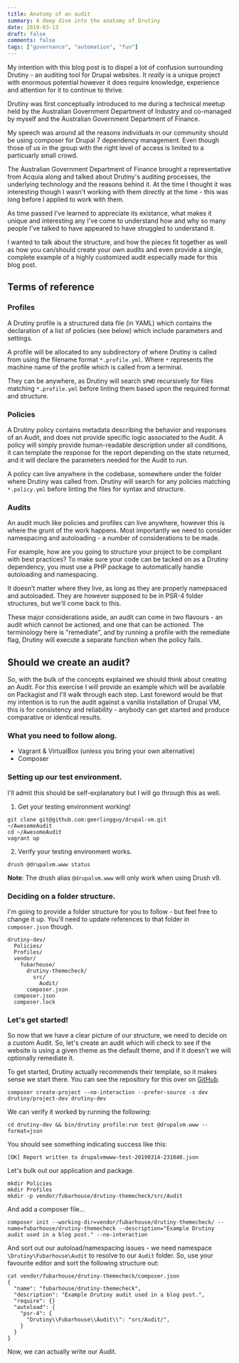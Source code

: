 ```yaml
---
title: Anatomy of an audit
summary: A deep dive into the anatomy of Drutiny
date: 2019-03-13
draft: false
comments: false
tags: ["governance", "automation", "fun"]
---
```


My intention with this blog post is to dispel a lot of confusion surrounding Drutiny - an auditing tool for Drupal websites. It _really_ is a unique project with enormous potential however it does require knowledge, experience and attention for it to continue to thrive.

Drutiny was first conceptually introduced to me during a technical meetup held by the Australian Government Department of Industry and co-managed by myself and the Australian Government Department of Finance.

My speech was around all the reasons individuals in our community should be using composer for Drupal 7 dependency management. Even though those of us in the group with the right level of access is limited to a particuarly small crowd.

The Australian Government Department of Finance brought a representative from Acquia along and talked about Drutiny's auditing processes, the underlying technology and the reasons behind it. At the time I thought it was interesting though I wasn't working with them directly at the time - this was long before I applied to work with them.

As time passed I've learned to appreciate its existance, what makes it unique and interesting any I've come to understand how and why so many people I've talked to have appeared to have struggled to understand it.

I wanted to talk about the structure, and how the pieces fit together as well as how you can/should create your own audits and even provide a single, complete example of a highly customized audit especially made for this blog post.

## Terms of reference

### Profiles

A Drutiny profile is a structured data file (in YAML) which contains the declaration of a list of policies (see below) which include parameters and settings.

A profile will be allocated to any subdirectory of where Drutiny is called from using the filename format `*.profile.yml`. Where `*` represents the machine name of the profile which is called from a terminal.

They can be anywhere, as Drutiny will search `$PWD` recursively for files matching `*.profile.yml` before linting them based upon the required format and structure.

### Policies

A Drutiny policy contains metadata describing the behavior and responses of an Audit, and does not provide specific logic associated to the Audit. A policy will simply provide human-readable description under all conditions, it can template the response for the report depending on the state returned, and it will declare the parameters needed for the Audit to run.

A policy can live anywhere in the codebase, somewhere under the folder where Drutiny was called from. Drutiny will search for any policies matching `*.policy.yml` before linting the files for syntax and structure. 

### Audits

An audit much like policies and profiles can live anywhere, however this is where the grunt of the work happens. Most importantly we need to consider namespacing and autoloading - a number of considerations to be made.

For example, how are you going to structure your project to be compliant with best practices? To make sure your code can be tacked on as a Drutiny dependency, you must use a PHP package to automatically handle autoloading and namespacing.

It doesn't matter where they live, as long as they are properly namepsaced and autoloaded. They are however supposed to be in PSR-4 folder structures, but we'll come back to this.

These major considerations aside, an audit can come in two flavours - an audit which cannot be actioned, and one that can be actioned. The terminology here is "remediate", and by running a profile with the remediate flag, Drutiny will execute a separate function when the policy fails.

## Should we create an audit?

So, with the bulk of the concepts explained we should think about creating an Audit. For this exercise I will provide an example which will be available on Packagist and I'll walk through each step. Last foreword would be that my intention is to run the audit against a vanilla installation of Drupal VM, this is for consistency and reliability - anybody can get started and produce comparative or identical results.

### What you need to follow along.

* Vagrant & VirtualBox (unless you bring your own alternative)
* Composer

### Setting up our test environment.

I'll admit this should be self-explanatory but I will go through this as well.

1. Get your testing environment working!

  ```
  git clone git@github.com:geerlingguy/drupal-vm.git 
  ~/AwesomeAudit
  cd ~/AwesomeAudit
  vagrant up
  ```
2. Verify your testing environment works.

  ```
  drush @drupalvm.www status
  ```

**Note**: The drush alias `@drupalvm.www` will only work when using Drush v9.

### Deciding on a folder structure.

I'm going to provide a folder structure for you to follow - but feel free to change it up. You'll need to update references to that folder in `composer.json` though.

```
drutiny-dev/
  Policies/
  Profiles/
  vendor/
    fubarhouse/
      drutiny-themecheck/
        src/
          Audit/
      composer.json
  composer.json
  composer.lock
```

### Let's get started!

So now that we have a clear picture of our structure, we need to decide on a custom Audit. So, let's create an audit which will check to see if the website is using a given theme as the default theme, and if it doesn't we will optionally remediate it.

To get started, Drutiny actually recommends their template, so it makes sense we start there. You can see the repository for this over on [GitHub](https://github.com/drutiny/project-dev).

```
composer create-project --no-interaction --prefer-source -s dev drutiny/project-dev drutiny-dev
```

We can verify it worked by running the following:

```
cd drutiny-dev && bin/drutiny profile:run test @drupalvm.www --format=json
```

You should see something indicating success like this:

```
[OK] Report written to drupalvmwww-test-20190314-231040.json
```

Let's bulk out our application and package.

```
mkdir Policies
mkdir Profiles
mkdir -p vendor/fubarhouse/drutiny-themecheck/src/Audit
```

And add a composer file...

```
composer init --working-dir=vendor/fubarhouse/drutiny-themecheck/ --name=fubarhouse/drutiny-themecheck --description="Example Drutiny audit used in a blog post." --no-interaction
```

And sort out our autoload/namespacing issues - we need namespace `\Drutiny\Fubarhouse\Audit` to resolve to our `Audit` folder. So, use your favourite editor and sort the following structure out:

```
cat vendor/fubarhouse/drutiny-themecheck/composer.json
{
  "name": "fubarhouse/drutiny-themecheck",
  "description": "Example Drutiny audit used in a blog post.",
  "require": {}
  "autoload": {
    "psr-4": {
      "Drutiny\\Fubarhouse\\Audit\\": "src/Audit/",
    }
  }
}
```

Now, we can actually write our Audit.